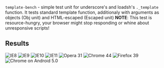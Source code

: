 `template-bench` - simple test unit for underscore's and loadsh's `._template` function.
It tests standard template function, additionaly with arguments as objects (Obj unit) and HTML-escaped (Escaped unit)
**NOTE**: This test is resource-hungry, your browser might stop responding or whine about unresponsive scripts!

Results
-------

![IE8](https://sr.ht/ZiO9.png)
![IE9](https://sr.ht/S3bh.png)
![IE10](https://sr.ht/1AH8.png)
![IE11](https://sr.ht/CUCa.png)
![Opera 31](https://sr.ht/m9ne.png)
![Chrome 44](https://sr.ht/ulPo.png)
![Firefox 39](https://sr.ht/MX2M.png)
![Chrome on Android 5.0](https://sr.ht/ITNw.png)
